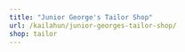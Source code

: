 ```yaml
---
title: "Junior George's Tailor Shop"
url: /kailahun/junior-georges-tailor-shop/
shop: tailor
---
```

